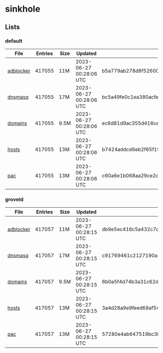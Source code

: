 # sinkhole

## Lists

### default

|File|Entries|Size|Updated|Hash|
|-|-|-|-|-|
|[adblocker](https://raw.githubusercontent.com/groveld/sinkhole/lists/default/adblocker.txt)|417055|11M|2023-06-27 00:28:06 UTC|b5a779ab278d8f52600ab7d5bc4d283f3047ab748466f075e1b135698eea1563|
|[dnsmasq](https://raw.githubusercontent.com/groveld/sinkhole/lists/default/dnsmasq.txt)|417055|17M|2023-06-27 00:28:06 UTC|bc5a49fe0c1ea380acfee77fc0e51a1e2b011ae0bda4f764071592bc9fdaa2d5|
|[domains](https://raw.githubusercontent.com/groveld/sinkhole/lists/default/domains.txt)|417055|9.5M|2023-06-27 00:28:06 UTC|ec6d81d9ac355d416ce202851b6b3f789dfdc1e8b5d59d078c943ca3fe90f4d4|
|[hosts](https://raw.githubusercontent.com/groveld/sinkhole/lists/default/hosts.txt)|417055|13M|2023-06-27 00:28:06 UTC|b7424addcd6eb2f65f19b11c18b83f264f7919fe331bd3490f464e010a525632|
|[pac](https://raw.githubusercontent.com/groveld/sinkhole/lists/default/pac.txt)|417055|13M|2023-06-27 00:28:06 UTC|c60a6e1b068aa29ce2d314d42b2409bc9fa1df5e43d6818478bf6b5b3c4c0ff3|

### groveld

|File|Entries|Size|Updated|Hash|
|-|-|-|-|-|
|[adblocker](https://raw.githubusercontent.com/groveld/sinkhole/lists/groveld/adblocker.txt)|417057|11M|2023-06-27 00:28:15 UTC|db9e5ec416c5a432c7d6564efb2941b5505c1b406d422f8cbe44b1d4c40dbe33|
|[dnsmasq](https://raw.githubusercontent.com/groveld/sinkhole/lists/groveld/dnsmasq.txt)|417057|17M|2023-06-27 00:28:15 UTC|c91769461c2127190a8436ffc218e5773dd60c8d2669c20f9bbe245db79e2c8e|
|[domains](https://raw.githubusercontent.com/groveld/sinkhole/lists/groveld/domains.txt)|417057|9.5M|2023-06-27 00:28:15 UTC|6b0a5f4d74b3a31c62de0419b4b8150554d2d8b925315fff1c3cca098bfa73e1|
|[hosts](https://raw.githubusercontent.com/groveld/sinkhole/lists/groveld/hosts.txt)|417057|13M|2023-06-27 00:28:15 UTC|3a4d28a9e9feed68af54e7af14bed3625fa3bdb092e4518ce5fb72da9ecbd064|
|[pac](https://raw.githubusercontent.com/groveld/sinkhole/lists/groveld/pac.txt)|417057|13M|2023-06-27 00:28:15 UTC|57280e4ab647519bc3b3a59303cf34a215eb81df3a3e4f823b4029eb82dbfb40|
